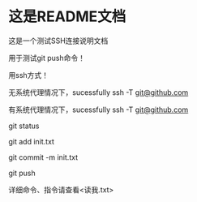 # 这是README文档

这是一个测试SSH连接说明文档

用于测试git push命令！

用ssh方式！

无系统代理情况下，sucessfully
ssh -T git@github.com

有系统代理情况下，sucessfully
ssh -T git@github.com


git status

git add init.txt

git commit -m init.txt

git push

详细命令、指令请查看<读我.txt>
